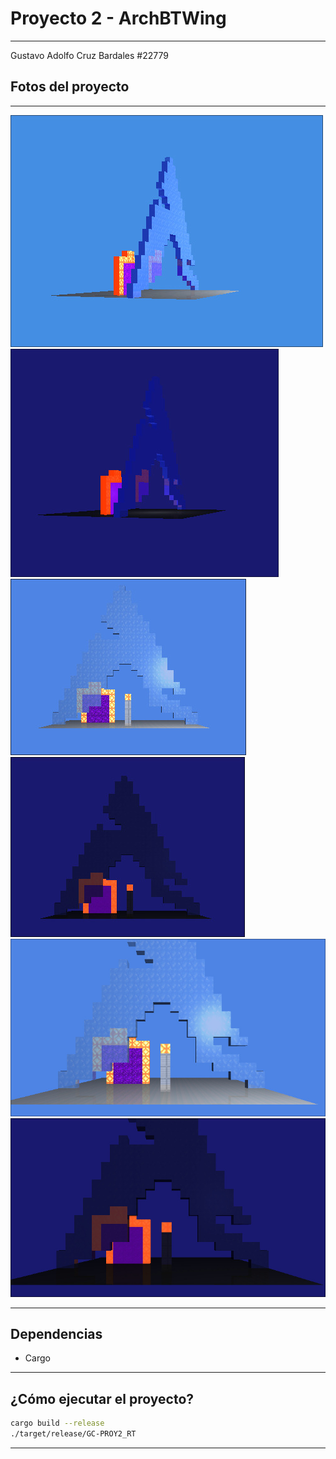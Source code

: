 # Proyecto 2 - ArchBTWing
---
Gustavo Adolfo Cruz Bardales
#22779
## Fotos del proyecto
---
![Foto](./images/1.jpg)
![Foto](./images/2.jpg)
![Foto](./images/3.jpg)
![Foto](./images/4.jpg)
![Foto](./images/5.jpg)
![Foto](./images/6.jpg)

---
## Dependencias
- Cargo
---
## ¿Cómo ejecutar el proyecto?
```sh
cargo build --release
./target/release/GC-PROY2_RT
```
---
